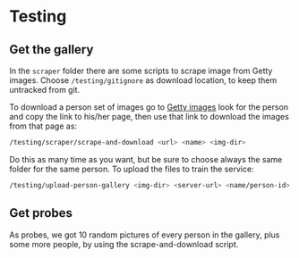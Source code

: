 # Testing

## Get the gallery

In the `scraper` folder there are some scripts to scrape image from Getty images. Choose `/testing/gitignore` as download location, to keep them untracked from git.

To download a person set of images go to [Getty images](https://www.gettyimages.it/editorial-images) look for the person and copy the link to his/her page, then use that link to download the images from that page as:

```bash
/testing/scraper/scrape-and-download <url> <name> <img-dir>
```

Do this as many time as you want, but be sure to choose always the same folder for the same person. To upload the files to train the service:

```bash
/testing/upload-person-gallery <img-dir> <server-url> <name/person-id>
```

## Get probes

As probes, we got 10 random pictures of every person in the gallery, plus some more people, by using the scrape-and-download script.